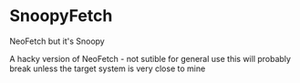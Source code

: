 # SnoopyFetch
NeoFetch but it's Snoopy

A hacky version of NeoFetch - not sutible for general use this will probably break unless the target system is very close to mine
